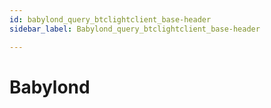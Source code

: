 ```yaml
---
id: babylond_query_btclightclient_base-header
sidebar_label: Babylond_query_btclightclient_base-header

---
```


# Babylond